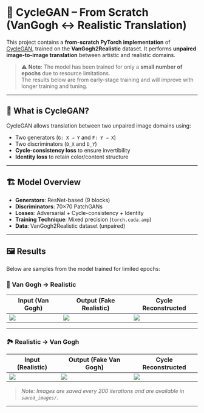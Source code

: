 # 🔄 CycleGAN – From Scratch (VanGogh ↔ Realistic Translation)

This project contains a **from-scratch PyTorch implementation** of [CycleGAN](https://arxiv.org/abs/1703.10593), trained on the **VanGogh2Realistic** dataset. It performs **unpaired image-to-image translation** between artistic and realistic domains.

> ⚠️ **Note**: The model has been trained for only a **small number of epochs** due to resource limitations.  
> The results below are from early-stage training and will improve with longer training and tuning.

---

## 🧠 What is CycleGAN?

CycleGAN allows translation between two unpaired image domains using:
- Two generators (`G: X → Y` and `F: Y → X`)
- Two discriminators (`D_X` and `D_Y`)
- **Cycle-consistency loss** to ensure invertibility
- **Identity loss** to retain color/content structure

---

## 🏗️ Model Overview

- **Generators**: ResNet-based (9 blocks)
- **Discriminators**: 70×70 PatchGANs
- **Losses**: Adversarial + Cycle-consistency + Identity
- **Training Technique**: Mixed precision (`torch.cuda.amp`)
- **Data**: VanGogh2Realistic dataset (unpaired)

---

## 🖼️ Results

Below are samples from the model trained for limited epochs:

### 🎨 Van Gogh → Realistic

| Input (Van Gogh) | Output (Fake Realistic) | Cycle Reconstructed |
|------------------|--------------------------|----------------------|
| ![](saved_imgs/realistic_vangogh_800.png) | ![](saved_imgs/fake_realistic_800.png) | ![](saved_imgs/cycle_vangogh_800.png) |

---

### 🏞️ Realistic → Van Gogh

| Input (Realistic) | Output (Fake Van Gogh) | Cycle Reconstructed |
|-------------------|------------------------|----------------------|
| ![](saved_imgs/real_realistic_800.png) | ![](saved_imgs/fake_vangogh_800.png) | ![](saved_imgs/cycle_realistic_800.png) |


> _Note: Images are saved every 200 iterations and are available in `saved_images/`._

---
